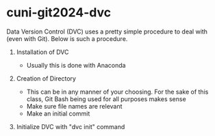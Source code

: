 # cuni-git2024-dvc

Data Version Control (DVC) uses a pretty simple procedure to deal with (even with Git). 
Below is such a procedure. 

1) Installation of DVC 
	- Usually this is done with Anaconda 
	
2) Creation of Directory 
	- This can be in any manner of your choosing. For the sake of this class, Git Bash being used for all purposes makes sense
	- Make sure file names are relevant
	- Make an initial commit
	
3) Initialize DVC with "dvc init" command